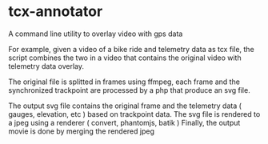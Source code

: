 tcx-annotator
=============

A command line utility to overlay video with gps data

For example, given a video of a bike ride and telemetry data as tcx file, the script combines the two in a video that contains the original video with telemetry data overlay.

The original file is splitted in frames using ffmpeg, each frame and the synchronized trackpoint are processed by a php that produce an svg file.

The output svg file contains the original frame and the telemetry data ( gauges, elevation, etc ) based on trackpoint data.
The svg file is rendered to a jpeg using a renderer ( convert, phantomjs, batik )
Finally, the output movie is done by merging the rendered jpeg



